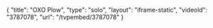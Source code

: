 {
    "title": "OXO Plow",
    "type": "solo",
    "layout": "iframe-static",
    "videoId": "3787078",
    "url": "\/tvpembed\/3787078"
}